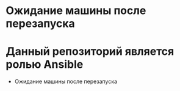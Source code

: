 Ожидание машины после перезапуска
========

Данный репозиторий является ролью Ansible 
========================

*   Ожидание машины после перезапуска
